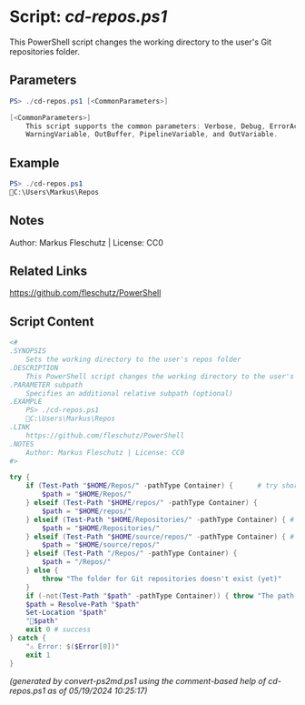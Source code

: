 Script: *cd-repos.ps1*
========================

This PowerShell script changes the working directory to the user's Git repositories folder.

Parameters
----------
```powershell
PS> ./cd-repos.ps1 [<CommonParameters>]

[<CommonParameters>]
    This script supports the common parameters: Verbose, Debug, ErrorAction, ErrorVariable, WarningAction, 
    WarningVariable, OutBuffer, PipelineVariable, and OutVariable.
```

Example
-------
```powershell
PS> ./cd-repos.ps1
📂C:\Users\Markus\Repos

```

Notes
-----
Author: Markus Fleschutz | License: CC0

Related Links
-------------
https://github.com/fleschutz/PowerShell

Script Content
--------------
```powershell
<#
.SYNOPSIS
	Sets the working directory to the user's repos folder
.DESCRIPTION
	This PowerShell script changes the working directory to the user's Git repositories folder.
.PARAMETER subpath
	Specifies an additional relative subpath (optional)
.EXAMPLE
	PS> ./cd-repos.ps1
	📂C:\Users\Markus\Repos
.LINK
	https://github.com/fleschutz/PowerShell
.NOTES
	Author: Markus Fleschutz | License: CC0
#>

try {
	if (Test-Path "$HOME/Repos/" -pathType Container) {		 # try short name
		$path = "$HOME/Repos/"
	} elseif (Test-Path "$HOME/repos/" -pathType Container) {
		$path = "$HOME/repos/"
	} elseif (Test-Path "$HOME/Repositories/" -pathType Container) { # try long name
		$path = "$HOME/Repositories/"
	} elseif (Test-Path "$HOME/source/repos/" -pathType Container) { # try Visual Studio default
		$path = "$HOME/source/repos/"
	} elseif (Test-Path "/Repos/" -pathType Container) {
		$path = "/Repos/"
	} else {
		throw "The folder for Git repositories doesn't exist (yet)"
	}
	if (-not(Test-Path "$path" -pathType Container)) { throw "The path to 📂$path doesn't exist (yet)" }
	$path = Resolve-Path "$path"
	Set-Location "$path"
	"📂$path"
	exit 0 # success
} catch {
	"⚠️ Error: $($Error[0])"
	exit 1
}
```

*(generated by convert-ps2md.ps1 using the comment-based help of cd-repos.ps1 as of 05/19/2024 10:25:17)*
